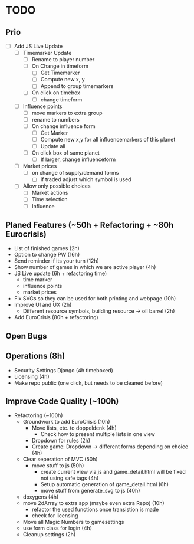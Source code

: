 # TODO

## Prio

- [ ] Add JS Live Update
  - [ ] Timemarker Update
    - [ ] Rename to player number
    - [ ] On Change in timeform
      - [ ] Get Timemarker
      - [ ] Compute new x, y
      - [ ] Append to group timemarkers
    - [ ] On click on timebox
      - [ ] change timeform
  - [ ] Influence points
    - [ ] move markers to extra group
    - [ ] rename to numbers
    - [ ] On change influence form
      - [ ] Get Marker
      - [ ] Compute new x,y for all influencemarkers of this planet
      - [ ] Update all
    - [ ] On click box of same planet
      - [ ] If larger, change influenceform
  - [ ] Market prices
    - [ ] on change of supply/demand forms
      - [ ] if traded adjust which symbol is used
  - [ ] Allow only possible choices
    - [ ] Market actions
    - [ ] Time selection
    - [ ] Influence

## Planed Features (~50h + Refactoring + ~80h Eurocrisis)

- List of finished games (2h)
- Option to change PW (16h)
- Send reminder if its your turn (12h)
- Show number of games in which we are active player (4h)
- JS Live update (6h + refactoring time)
  - time marker
  - influence points
  - market prices
- Fix SVGs so they can be used for both printing and webpage (10h)
- Improve UI and UX (2h)
  - Different resource symbols, building resource -> oil barrel (2h)
- Add EuroCrisis (80h + refactoring)

## Open Bugs

## Operations (8h)

- Security Settings Django (4h timeboxed)
- Licensing (4h)
- Make repo public (one click, but needs to be cleaned before)
  
## Improve Code Quality (~100h)

- Refactoring (~100h)
  - Groundwork to add EuroCrisis (10h)
    - Move lists, etc. to doppeldenk (4h)
      - Check how to present multiple lists in one view
    - Dropdown for rules (2h)
    - Create game: Dropdown -> different forms depending on choice (4h)
  - Clear seperation of MVC (50h)
    - move stuff to js (50h)
      - create current view via js and game_detail.html will be fixed not using safe tags (4h)
      - Setup automatic generation of game_detail.html (6h)
      - move stuff from generate_svg to js (40h)
  - doxygens (4h)
  - move 2dArray to extra app (maybe even extra Repo) (10h)
    - refactor the used functions once transistion is made
    - check for licensing
  - Move all Magic Numbers to gamesettings
  - use form class for login (4h)
  - Cleanup settings (2h)
